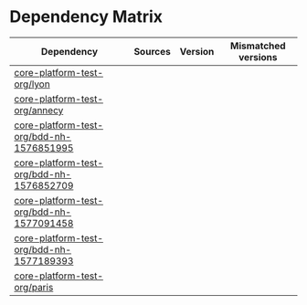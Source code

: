 # Dependency Matrix

Dependency | Sources | Version | Mismatched versions
---------- | ------- | ------- | -------------------
[core-platform-test-org/lyon](https://github.com/core-platform-test-org/lyon.git) |  | []() | 
[core-platform-test-org/annecy](https://github.com/core-platform-test-org/annecy.git) |  | []() | 
[core-platform-test-org/bdd-nh-1576851995](https://github.com/core-platform-test-org/bdd-nh-1576851995.git) |  | []() | 
[core-platform-test-org/bdd-nh-1576852709](https://github.com/core-platform-test-org/bdd-nh-1576852709.git) |  | []() | 
[core-platform-test-org/bdd-nh-1577091458](https://github.com/core-platform-test-org/bdd-nh-1577091458.git) |  | []() | 
[core-platform-test-org/bdd-nh-1577189393](https://github.com/core-platform-test-org/bdd-nh-1577189393.git) |  | []() | 
[core-platform-test-org/paris](https://github.com/core-platform-test-org/paris.git) |  | []() | 
